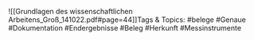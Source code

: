 
![[Grundlagen des wissenschaftlichen Arbeitens_Groß_141022.pdf#page=44]]Tags & Topics:
   #belege
   #Genaue
   #Dokumentation
   #Endergebnisse
   #Beleg
   #Herkunft
   #Messinstrumente